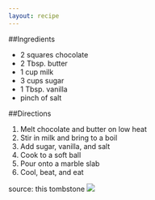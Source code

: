 ```yaml
---
layout: recipe
---
```


##Ingredients

- 2 squares chocolate
- 2 Tbsp. butter
- 1 cup milk
- 3 cups sugar
- 1 Tbsp. vanilla
- pinch of salt

##Directions
1. Melt chocolate and butter on low heat
2. Stir in milk and bring to a boil
3. Add sugar, vanilla, and salt
4. Cook to a soft ball
5. Pour onto a marble slab
6. Cool, beat, and eat

source: this tombstone
![](http://i.imgur.com/3LyNjuk.png)
